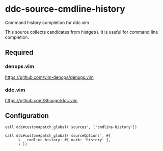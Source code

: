 # ddc-source-cmdline-history

Command history completion for ddc.vim

This source collects candidates from histget(). It is useful for command line
completion.

## Required

### denops.vim

https://github.com/vim-denops/denops.vim

### ddc.vim

https://github.com/Shougo/ddc.vim

## Configuration

```vim
call ddc#custom#patch_global('sources', ['cmdline-history'])

call ddc#custom#patch_global('sourceOptions', #{
      \   cmdline-history: #{ mark: 'history' },
      \ })
```
